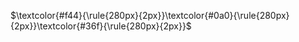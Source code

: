 $\textcolor{#f44}{\rule{280px}{2px}}\textcolor{#0a0}{\rule{280px}{2px}}\textcolor{#36f}{\rule{280px}{2px}}$
